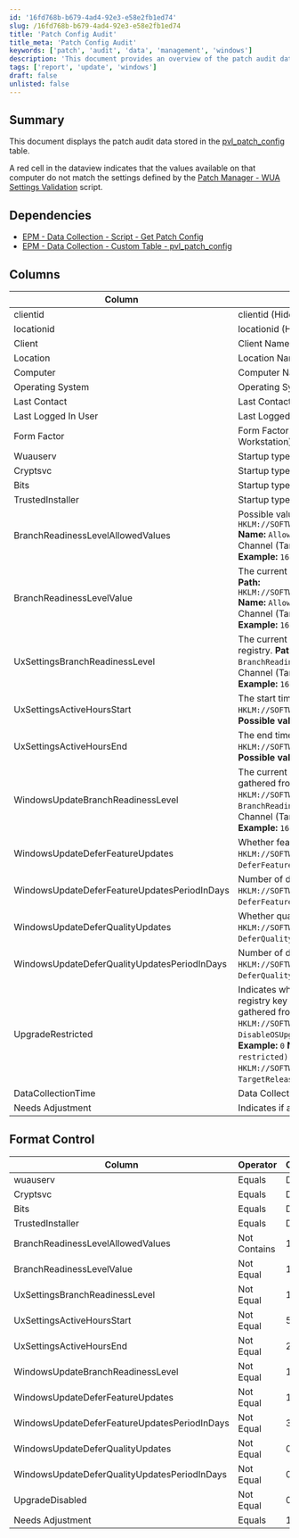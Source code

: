 ```yaml
---
id: '16fd768b-b679-4ad4-92e3-e58e2fb1ed74'
slug: /16fd768b-b679-4ad4-92e3-e58e2fb1ed74
title: 'Patch Config Audit'
title_meta: 'Patch Config Audit'
keywords: ['patch', 'audit', 'data', 'management', 'windows']
description: 'This document provides an overview of the patch audit data stored in the pvl_patch_config table, including details on discrepancies between the values on computers and the defined settings in the Patch Manager - WUA Settings Validation script. It covers dependencies, column explanations, and format control for monitoring patch compliance.'
tags: ['report', 'update', 'windows']
draft: false
unlisted: false
---
```


## Summary

This document displays the patch audit data stored in the [pvl_patch_config](/docs/c9891eb9-3731-4b0d-9882-dcb4a73229eb) table.

A red cell in the dataview indicates that the values available on that computer do not match the settings defined by the [Patch Manager - WUA Settings Validation](/docs/1f78325c-968a-4a73-ba85-2a18c061063e) script.

## Dependencies

- [EPM - Data Collection - Script - Get Patch Config](/docs/c1b906ec-7aea-41f3-8241-358d3d644900)
- [EPM - Data Collection - Custom Table - pvl_patch_config](/docs/c9891eb9-3731-4b0d-9882-dcb4a73229eb)

## Columns

| Column                             | Explanation                                                                                   |
|------------------------------------|-----------------------------------------------------------------------------------------------|
| clientid                           | clientid (Hidden)                                                                            |
| locationid                         | locationid (Hidden)                                                                          |
| Client                             | Client Name                                                                                  |
| Location                           | Location Name                                                                                |
| Computer                           | Computer Name                                                                                |
| Operating System                   | Operating System                                                                              |
| Last Contact                       | Last Contact with RMM                                                                        |
| Last Logged In User                | Last Logged In User on the Computer                                                           |
| Form Factor                        | Form Factor (Virtual Server/Physical Server/HyperV Host/Laptop/Desktop/Virtual Workstation) |
| Wuauserv                           | Startup type of the `Wuauserv` service.                                                     |
| Cryptsvc                           | Startup type of the `Cryptsvc` service.                                                     |
| Bits                               | Startup type of the `Bits` service.                                                         |
| TrustedInstaller                   | Startup type of the `TrustedInstaller` service.                                             |
| BranchReadinessLevelAllowedValues  | Possible values for the branch readiness level. Data is gathered from the registry.  **Path:** `HKLM://SOFTWARE//Microsoft//PolicyManager//default//Update//BranchReadinessLevel`  **Name:** `AllowedValues`  **Possible values:**  - `16` (Semi-Annual Channel)  - `8` (Semi-Annual Channel (Targeted))  - `32` (Release Preview)  - `48` (Insider Fast)  - `64` (Insider Slow)  **Example:** `16, 8, 32, 48, 64` |
| BranchReadinessLevelValue         | The current value of the branch readiness level. Data is gathered from the registry.  **Path:** `HKLM://SOFTWARE//Microsoft//PolicyManager//default//Update//BranchReadinessLevel`  **Name:** `AllowedValues`  **Possible values:**  - `16` (Semi-Annual Channel)  - `8` (Semi-Annual Channel (Targeted))  - `32` (Release Preview)  - `48` (Insider Fast)  - `64` (Insider Slow)  **Example:** `16` |
| UxSettingsBranchReadinessLevel    | The current branch readiness level as stored in UX Settings. Data is gathered from the registry.  **Path:** `HKLM://SOFTWARE//Microsoft//WindowsUpdate//UX//Settings`  **Name:** `BranchReadinessLevel`  **Possible values:**  - `16` (Semi-Annual Channel)  - `8` (Semi-Annual Channel (Targeted))  - `32` (Release Preview)  - `48` (Insider Fast)  - `64` (Insider Slow)  **Example:** `16` |
| UxSettingsActiveHoursStart        | The start time for active hours. Data is gathered from the registry.  **Path:** `HKLM://SOFTWARE//Microsoft//WindowsUpdate//UX//Settings`  **Name:** `ActiveHoursStart`  **Possible values:** `0-23`  **Example:** `6` |
| UxSettingsActiveHoursEnd          | The end time for active hours. Data is gathered from the registry.  **Path:** `HKLM://SOFTWARE//Microsoft//WindowsUpdate//UX//Settings`  **Name:** `ActiveHoursEnd`  **Possible values:** `0-23`  **Example:** `18` |
| WindowsUpdateBranchReadinessLevel  | The current branch readiness level as stored in Windows Update Settings. Data is gathered from the registry.  **Path:** `HKLM://SOFTWARE//Policies//Microsoft//Windows//WindowsUpdate`  **Name:** `BranchReadinessLevel`  **Possible values:**  - `16` (Semi-Annual Channel)  - `8` (Semi-Annual Channel (Targeted))  - `32` (Release Preview)  - `48` (Insider Fast)  - `64` (Insider Slow)  **Example:** `16` |
| WindowsUpdateDeferFeatureUpdates   | Whether feature updates are deferred. Data is gathered from the registry.  **Path:** `HKLM://SOFTWARE//Policies//Microsoft//Windows//WindowsUpdate`  **Name:** `DeferFeatureUpdates`  **Possible values:** `0 (not deferred), 1 (deferred).`  **Example:** `1` |
| WindowsUpdateDeferFeatureUpdatesPeriodInDays | Number of days to defer feature updates. Data is gathered from the registry.  **Path:** `HKLM://SOFTWARE//Policies//Microsoft//Windows//WindowsUpdate`  **Name:** `DeferFeatureUpdatesPeriodInDays`  **Possible values:** `0-365(days).`  **Example:** `60` |
| WindowsUpdateDeferQualityUpdates   | Whether quality updates are deferred. Data is gathered from the registry.  **Path:** `HKLM://SOFTWARE//Policies//Microsoft//Windows//WindowsUpdate`  **Name:** `DeferQualityUpdates`  **Possible values:** `0 (not deferred), 1 (deferred).`  **Example:** `0` |
| WindowsUpdateDeferQualityUpdatesPeriodInDays | Number of days to defer quality updates. Data is gathered from the registry.  **Path:** `HKLM://SOFTWARE//Policies//Microsoft//Windows//WindowsUpdate`  **Name:** `DeferQualityUpdatesPeriodInDays`  **Possible values:** `0-365(days).`  **Example:** `0` |
| UpgradeRestricted                  | Indicates whether Windows upgrades or feature updates are restricted from the registry key for Windows 10 and 11.   `0` --> Not restricted  `1` --> Restricted  Data is gathered from the registry.  **Path:** `HKLM://SOFTWARE//Policies//Microsoft//Windows//WindowsUpdate`  **Name:** `DisableOSUpgrade`  **Possible values:** `0 (upgrade not disabled), 1 (upgrade disabled).`  **Example:** `0`  **Name:** `TargetReleaseVersion`  **Possible values:** `0 (Feature update not restricted), 1 (Feature update disabled).`  **Example:** `1`  **Path:** `HKLM://SOFTWARE//Microsoft//Windows//WindowsUpdate`  **Name:** `TargetReleaseVersionInfo`  **Possible values:** `22H2, 23H2, 24H2, etc.`  **Example:** `22H2` |
| DataCollectionTime                 | Data Collection Time                                                                          |
| Needs Adjustment                   | Indicates if any column mentioned in the Format Control section is colored red.              |

## Format Control

| Column                             | Operator | Comparator | Color |
|------------------------------------|----------|------------|-------|
| wuauserv                           | Equals   | Disabled   | Red   |
| Cryptsvc                           | Equals   | Disabled   | Red   |
| Bits                               | Equals   | Disabled   | Red   |
| TrustedInstaller                   | Equals   | Disabled   | Red   |
| BranchReadinessLevelAllowedValues  | Not Contains | 16      | Red   |
| BranchReadinessLevelValue         | Not Equal | 16        | Red   |
| UxSettingsBranchReadinessLevel    | Not Equal | 16        | Red   |
| UxSettingsActiveHoursStart        | Not Equal | 5         | Red   |
| UxSettingsActiveHoursEnd          | Not Equal | 23        | Red   |
| WindowsUpdateBranchReadinessLevel  | Not Equal | 16        | Red   |
| WindowsUpdateDeferFeatureUpdates   | Not Equal | 1         | Red   |
| WindowsUpdateDeferFeatureUpdatesPeriodInDays | Not Equal | 365 | Red   |
| WindowsUpdateDeferQualityUpdates   | Not Equal | 0         | Red   |
| WindowsUpdateDeferQualityUpdatesPeriodInDays | Not Equal | 0 | Red   |
| UpgradeDisabled                    | Not Equal | 0         | Red   |
| Needs Adjustment                   | Equals   | 1         | Red   |
